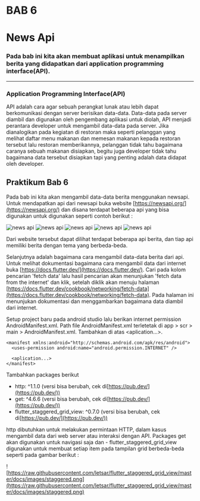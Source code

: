 # BAB 6
# News Api
### Pada bab ini kita akan membuat aplikasi untuk menampilkan berita yang didapatkan dari application programming interface(API).

---
### Application Programming Interface(API)
API adalah cara agar sebuah perangkat lunak atau lebih dapat berkomunikasi dengan server berisikan data-data. Data-data pada server diambil dan digunakan oleh pengembang aplikasi untuk diolah, API menjadi perantara developer untuk mengambil data-data pada server. Jika dianalogikan pada kegiatan di restoran maka seperti pelanggan yang melihat daftar menu makanan dan memesan makanan kepada restoran tersebut lalu restoran memberikannya, pelanggan tidak tahu bagaimana caranya sebuah makanan disiapkan, begitu juga developer tidak tahu bagaimana data tersebut disiapkan tapi yang penting adalah data didapat oleh developer.
## Praktikum Bab 6
Pada bab ini kita akan mengambil data-data berita menggunakan newsapi. Untuk mendapatkan api dari newsapi buka website [https://newsapi.org/](https://newsapi.org/) dan disana terdapat beberapa api yang bisa digunakan untuk digunakan seperti contoh berikut :

![news api](https://github.com/Rokel15/testing_modulMCS/blob/main/Images/bab%204/newsapi1.PNG)
![news api](https://github.com/Rokel15/testing_modulMCS/blob/main/Images/bab%204/newsapi2.PNG)
![news api](https://github.com/Rokel15/testing_modulMCS/blob/main/Images/bab%204/newsapi3.PNG)
![news api](https://github.com/Rokel15/testing_modulMCS/blob/main/Images/bab%204/newsapi4.PNG)
![news api](https://github.com/Rokel15/testing_modulMCS/blob/main/Images/bab%204/newsapi5.PNG)

Dari website tersebut dapat dilihat terdapat beberapa api berita, dan tiap api memiliki berita dengan tema yang berbeda-beda.

Selanjutnya adalah bagaimana cara mengambil data-data berita dari api. Untuk melihat dokumentasi bagaimana cara mengambil data dari internet buka [https://docs.flutter.dev/](https://docs.flutter.dev/). Cari pada kolom pencarian 'fetch data' lalu hasil pencarian akan menunjukan 'fetch data from the internet' dan klik, setelah diklik akan menuju halaman [https://docs.flutter.dev/cookbook/networking/fetch-data](https://docs.flutter.dev/cookbook/networking/fetch-data). Pada halaman ini menunjukan dokumentasi dan menggambarkan bagaimana data diambil dari internet.

Setup project baru pada android studio lalu berikan internet permission AndroidManifest.xml. Path file AndroidManifest.xml terletetak di app > scr > main > AndroidManifest.xml. Tambahkan di atas <aplication...>.

    <manifest xmlns:android="http://schemas.android.com/apk/res/android">
      <uses-permission android:name="android.permission.INTERNET" />
    
      <aplication...>
    </manifest>
Tambahkan packages berikut

- http: ^1.1.0 (versi bisa berubah, cek di[https://pub.dev/](https://pub.dev/))
- get: ^4.6.6 (versi bisa berubah, cek di[https://pub.dev/](https://pub.dev/))
- flutter_staggered_grid_view: ^0.7.0 (versi bisa berubah, cek di[https://pub.dev/](https://pub.dev/))

http dibutuhkan untuk melakukan permintaan HTTP, dalam kasus mengambil data dari web server atau interaksi dengan API. Packages get akan digunakan untuk navigasi saja dan - flutter_staggered_grid_view digunakan untuk membuat setiap item pada tampilan grid berbeda-beda seperti pada gambar berikut :

![https://raw.githubusercontent.com/letsar/flutter_staggered_grid_view/master/docs/images/staggered.png](https://raw.githubusercontent.com/letsar/flutter_staggered_grid_view/master/docs/images/staggered.png)
